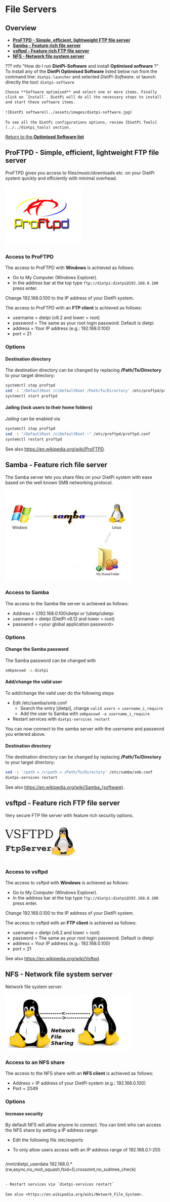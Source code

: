 # File Servers

## Overview

- [**ProFTPD - Simple, efficient, lightweight FTP file server**](#proftpd-simple-efficient-lightweight-ftp-file-server)  
- [**Samba - Feature rich file server**](#samba-feature-rich-file-server)  
- [**vsftpd - Feature rich FTP file server**](#vsftpd-feature-rich-ftp-file-server)  
- [**NFS - Network file system server**](#nfs-network-file-system-server)  

??? info "How do I run **DietPi-Software** and install **Optimised software** ?"
    To install any of the **DietPi Optimised Software** listed below run from the command line:
    ```
    dietpi-launcher
    ```
    and selected _DietPi-Software_. or launch directly the tool:
    ```
    dietpi-software
    ```

    Choose **Software optimised** and select one or more items. Finally click on `Install`. DietPi will do all the necessary steps to install and start these software items.

    ![DietPi software](../assets/images/dietpi-software.jpg)

    To see all the DietPi configurations options, review [DietPi Tools](../../dietpi_tools) section.

[Return to the **Optimised Software list**](../../dietpi_optimised_software)

## ProFTPD - Simple, efficient, lightweight FTP file server

ProFTPD gives you access to files/music/downloads etc. on your DietPi system quickly and efficiently with minimal overhead.

![DietPi file server software ProFTPD](../assets/images/dietpi-software-fileservers-proftpd.png)

### Access to ProFTPD

The access to ProFTPD with **Windows** is achieved as follows:

- Go to My Computer (Windows Explorer).
- In the address bar at the top type `ftp://dietpi:dietpi@192.168.0.100` press enter.

Change 192.168.0.100 to the IP address of your DietPi system.

The access to ProFTPD with an **FTP client** is achieved as follows:

- username = dietpi (v6.2 and lower = root)
- password = The same as your root login password. Default is dietpi
- address = Your IP address (e.g.: 192.168.0.100)
- port = 21

### Options

#### Destination directory

The destination directory can be changed by replacing **/Path/To/Directory** to your target directory:

```bash
systemctl stop proftpd
sed -i '/DefaultRoot /c\DefaultRoot /Path/To/Directory' /etc/proftpd/proftpd.conf
systemctl start proftpd
```

#### Jailing (lock users to their home folders)

*Jailing* can be enabled via

```bash
systemctl stop proftpd
sed -i "/DefaultRoot /c\DefaultRoot ~" /etc/proftpd/proftpd.conf
systemctl restart proftpd
```

See also <https://en.wikipedia.org/wiki/ProFTPD>.

## Samba - Feature rich file server

The Samba server lets you share files on your DietPi system with ease based on the well known SMB networking protocol.

![DietPi file server software samba](../assets/images/dietpi-software-fileservers-samba.png)

### Access to Samba

The access to the Samba file server is achieved as follows:

- Address = \\\192.168.0.100\dietpi or \\\dietpi\dietpi
- username = dietpi (DietPi v6.12 and lower = root)
- password = <your global application password\>

### Options

#### Change the Samba password

The Samba password can be changed with

```bash
smbpasswd -a dietpi
```

#### Add/change the valid user

To add/change the valid user do the following steps:

- Edit /etc/samba/smb.conf
    - Search the entry [dietpi], change `valid users = username_i_require`
    - Add the user to Samba with `smbpasswd -a username_i_require`
- Restart services with `dietpi-services restart`

You can now connect to the samba server with the username and password you entered above.

#### Destination directory

The destination directory can be changed by replacing **/Path/To/Directory** to your target directory:

```bash
sed -i '/path = /c\path = /Path/To/Directory' /etc/samba/smb.conf
dietpi-services restart
```

See also <https://en.wikipedia.org/wiki/Samba_(software)>.

## vsftpd - Feature rich FTP file server

Very secure FTP file server with feature rich security options.

![DietPi file server software vsftpd](../assets/images/dietpi-software-fileservers-vsftpd.png)

### Access to vsftpd

The access to vsftpd with **Windows** is achieved as follows:

- Go to My Computer (Windows Explorer).
- In the address bar at the top type `ftp://dietpi:dietpi@192.168.0.100` press enter.

Change 192.168.0.100 to the IP address of your DietPi system.

The access to vsftpd with an **FTP client** is achieved as follows:

- username = dietpi (v6.2 and lower = root)
- password = The same as your root login password. Default is dietpi
- address = Your IP address (e.g.: 192.168.0.100)
- port = 21

See also <https://en.wikipedia.org/wiki/Vsftpd>.

## NFS - Network file system server

Network file system server.

![DietPi file server software NFS](../assets/images/dietpi-software-fileservers-nfs.png)

### Access to an NFS share

The access to the NFS share with an **NFS client** is achieved as follows:

- Address = IP address of your DietPi system (e.g.: 192.168.0.100)
- Port = 2049

### Options

#### Increase security

By default NFS will allow anyone to connect. You can limit who can access the NFS share by setting a IP address range:

- Edit the following file /etc/exports
- To only allow users access with an IP address range of 192.168.0.1-255

    ```bash
/mnt/dietpi_userdata 192.168.0.*(rw,async,no_root_squash,fsid=0,crossmnt,no_subtree_check)
```

- Restart services via `dietpi-services restart`

See also <https://en.wikipedia.org/wiki/Network_File_System>.
